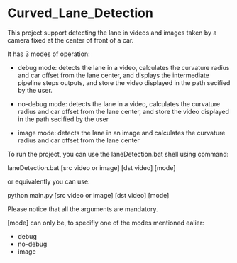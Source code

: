 # Curved_Lane_Detection
This project support detecting the lane in videos and images taken by a camera fixed at the center of front of a car.

It has 3 modes of operation:
- debug mode:     detects the lane in a video, calculates the curvature radius and car offset from the lane center, and displays the intermediate pipeline steps outputs, 
                  and store the video displayed in the path secified by the user.
                  
- no-debug mode:  detects the lane in a video, calculates the curvature radius and car offset from the lane center, and store the video displayed in the path 
                  secified by the user
                  
- image mode:     detects the lane in an image and calculates the curvature radius and car offset from the lane center

To run the project, you can use the laneDetection.bat shell using command:

  laneDetection.bat [src video or image] [dst video] [mode]
  
or equivalently you can use:

  python main.py [src video or image] [dst video] [mode]
  
Please notice that all the arguments are mandatory.

[mode] can only be, to specifiy one of the modes mentioned ealier:
- debug
- no-debug
- image
  
  
